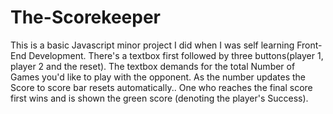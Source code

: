 # The-Scorekeeper
This is a basic Javascript minor project I did when I was self learning Front-End Development.
There's a textbox first followed by three buttons(player 1, player 2 and the reset).
The textbox demands for the total Number of Games you'd like to play with the opponent.
As the number updates the Score to score bar resets automatically..
One who reaches the final score first wins and is shown the green score (denoting the player's Success).
